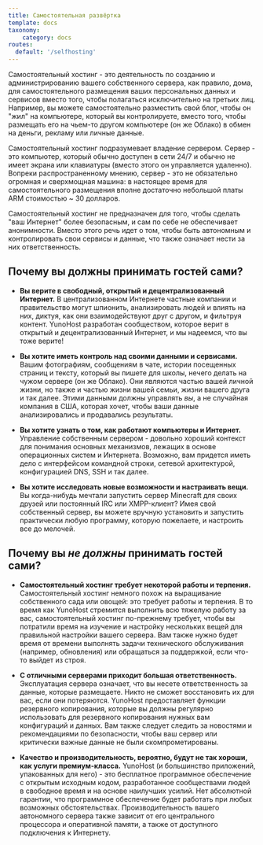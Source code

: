 ```yaml
---
title: Самостоятельная развёртка
template: docs
taxonomy:
    category: docs
routes:
  default: '/selfhosting'
---
```


Самостоятельный хостинг - это деятельность по созданию и администрированию вашего собственного сервера, как правило, дома, для самостоятельного размещения ваших персональных данных и сервисов вместо того, чтобы полагаться исключительно на третьих лиц. Например, вы можете самостоятельно разместить свой блог, чтобы он "жил" на компьютере, который вы контролируете, вместо того, чтобы размещать его на чьем-то другом компьютере (он же Облако) в обмен на деньги, рекламу или личные данные.

Самостоятельный хостинг подразумевает владение сервером. Сервер - это компьютер, который обычно доступен в сети 24/7 и обычно не имеет экрана или клавиатуры (вместо этого он управляется удаленно). Вопреки распространенному мнению, сервер - это не обязательно огромная и сверхмощная машина: в настоящее время для самостоятельного размещения вполне достаточно небольшой платы ARM стоимостью ~ 30 долларов.

Самостоятельный хостинг не предназначен для того, чтобы сделать "ваш Интернет" более безопасным, и сам по себе не обеспечивает анонимности. Вместо этого речь идет о том, чтобы быть автономным и контролировать свои сервисы и данные, что также означает нести за них ответственность.

## Почему вы должны принимать гостей сами?

- **Вы верите в свободный, открытый и децентрализованный Интернет.** В централизованном Интернете частные компании и правительство могут шпионить, анализировать людей и влиять на них, диктуя, как они взаимодействуют друг с другом, и фильтруя контент. YunoHost разработан сообществом, которое верит в открытый и децентрализованный Интернет, и мы надеемся, что вы тоже верите!

- **Вы хотите иметь контроль над своими данными и сервисами.** Вашим фотографиям, сообщениям в чате, истории посещенных страниц и тексту, который вы пишете для школы, нечего делать на чужом сервере (он же Облако). Они являются частью вашей личной жизни, но также и частью жизни вашей семьи, жизни вашего друга и так далее. Этими данными должны управлять *вы*, а не случайная компания в США, которая хочет, чтобы ваши данные анализировались и продавались результаты.

- **Вы хотите узнать о том, как работают компьютеры и Интернет.** Управление собственным сервером - довольно хороший контекст для понимания основных механизмов, лежащих в основе операционных систем и Интернета. Возможно, вам придется иметь дело с интерфейсом командной строки, сетевой архитектурой, конфигурацией DNS, SSH и так далее.

- **Вы хотите исследовать новые возможности и настраивать вещи.** Вы когда-нибудь мечтали запустить сервер Minecraft для своих друзей или постоянный IRC или XMPP-клиент? Имея свой собственный сервер, вы можете вручную установить и запустить практически любую программу, которую пожелаете, и настроить все до мелочей.

## Почему вы *не должны* принимать гостей сами?

- **Самостоятельный хостинг требует некоторой работы и терпения.** Самостоятельный хостинг немного похож на выращивание собственного сада или овощей: это требует работы и терпения. В то время как YunoHost стремится выполнить всю тяжелую работу за вас, самостоятельный хостинг по-прежнему требует, чтобы вы потратили время на изучение и настройку нескольких вещей для правильной настройки вашего сервера. Вам также нужно будет время от времени выполнять задачи технического обслуживания (например, обновления) или обращаться за поддержкой, если что-то выйдет из строя.

- **С отличными серверами приходит большая ответственность.** Эксплуатация сервера означает, что вы несете ответственность за данные, которые размещаете. Никто не сможет восстановить их для вас, если они потеряются. YunoHost предоставляет функции резервного копирования, которые вы должны регулярно использовать для резервного копирования нужных вам конфигураций и данных. Вам также следует следить за новостями и рекомендациями по безопасности, чтобы ваш сервер или критически важные данные не были скомпрометированы.

- **Качество и производительность, вероятно, будут не так хороши, как услуги премиум-класса.** YunoHost (и большинство приложений, упакованных для него) - это бесплатное программное обеспечение с открытым исходным кодом, разработанное сообществами людей в свободное время и на основе наилучших усилий. Нет абсолютной гарантии, что программное обеспечение будет работать при любых возможных обстоятельствах. Производительность вашего автономного сервера также зависит от его центрального процессора и оперативной памяти, а также от доступного подключения к Интернету.
